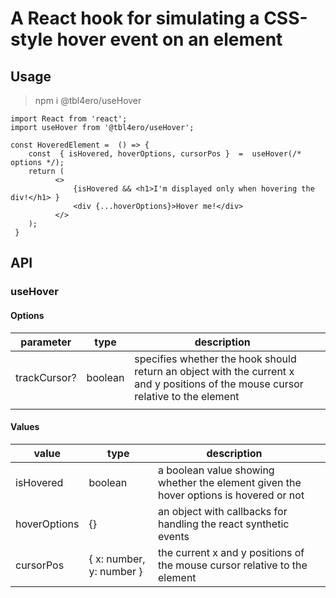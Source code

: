 #  A React hook for simulating a CSS-style hover event on an element
## Usage

> npm i @tbl4ero/useHover

   

    import React from 'react';
    import useHover from '@tbl4ero/useHover';
    
    const HoveredElement =  () => {
        const  { isHovered, hoverOptions, cursorPos }  =  useHover(/*  options */);
	    return (
			  <>
			      {isHovered && <h1>I'm displayed only when hovering the div!</h1> }
			      <div {...hoverOptions}>Hover me!</div>
		      </>
		);	 
     }
    
## API
### useHover
#### Options

|  parameter | type  | description  |   |
|---|---|---|---|
| trackCursor?  | boolean  | specifies whether the hook should return an object with the current x and y positions of the mouse cursor relative to the element   
|   |   |   |   |

#### Values

|  value | type   | description   |   |
|---|---|---|---|
| isHovered  | boolean   | a boolean value showing whether the element given the hover options is hovered or not  |   |
| hoverOptions  | {}   | an object with callbacks for handling the react synthetic events  |   |
| cursorPos| { x: number, y: number } | the current x and y positions of the mouse cursor relative to the element 